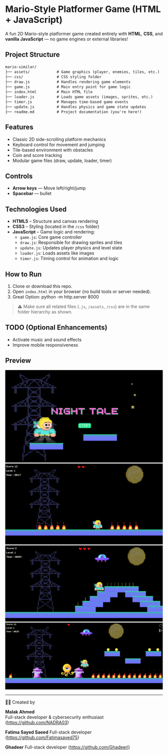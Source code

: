 # Mario-Style Platformer Game (HTML + JavaScript)

A fun 2D Mario-style platformer game created entirely with **HTML**, **CSS**, and **vanilla JavaScript** — no game engines or external libraries!

## Project Structure

```
mario-similar/
├── assets/            # Game graphics (player, enemies, tiles, etc.)
├── css/               # CSS styling folder
├── draw.js            # Handles rendering game elements
├── game.js            # Main entry point for game logic
├── index.html         # Main HTML file
├── loader.js          # Loads game assets (images, sprites, etc.)
├── timer.js           # Manages time-based game events
├── update.js          # Handles physics and game state updates
├── readme.md          # Project documentation (you're here!)
```

## Features

- Classic 2D side-scrolling platform mechanics
- Keyboard control for movement and jumping
- Tile-based environment with obstacles
- Coin and score tracking
- Modular game files (draw, update, loader, timer)

## Controls

- **Arrow keys** — Move left/right/jump
- **Spacebar** — bullet

## Technologies Used

- **HTML5** – Structure and canvas rendering
- **CSS3** – Styling (located in the `/css` folder)
- **JavaScript** – Game logic and rendering:
  - `game.js`: Core game controller
  - `draw.js`: Responsible for drawing sprites and tiles
  - `update.js`: Updates player physics and level state
  - `loader.js`: Loads assets like images
  - `timer.js`: Timing control for animation and logic

## How to Run

1. Clone or download this repo.
2. Open `index.html` in your browser (no build tools or server needed).
3. Great Option: python -m http.server 8000

> ⚠️ Make sure all related files (`.js`, `/assets`, `/css`) are in the same folder hierarchy as shown.

## TODO (Optional Enhancements)

- Activate music and sound effects
- Improve mobile responsiveness

## Preview

![view1](./readme/1.png)
![view2](./readme/2.png)
![view3](./readme/3.png)
![view4](./readme/4.png)

---

🧑‍💻 Created by 

**Malak Ahmed**  
Full-stack developer & cybersecurity enthusiast
(https://github.com/NADRA03)

**Fatima Sayed Saeed**
Full-stack developer
(https://github.com/Fatimasayed75)

**Ghadeer**
Full-stack developer
(https://github.com/Ghadeerl)








